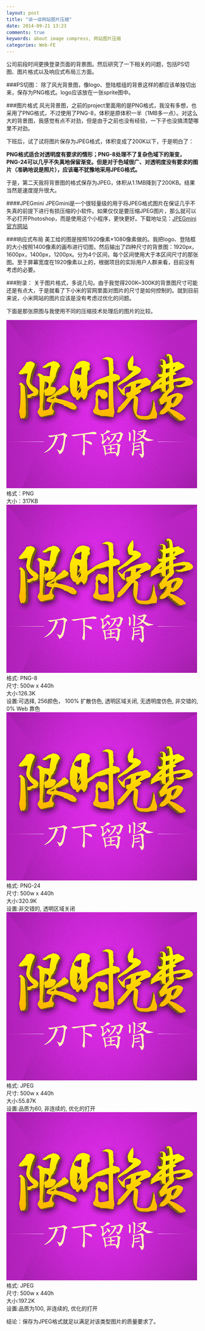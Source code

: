 ```yaml
---
layout: post
title: "谈一谈网站图片压缩"
date: 2014-09-21 13:23
comments: true
keywords: about image compress, 网站图片压缩
categories: Web-FE
---
```


公司前段时间更换登录页面的背景图。然后研究了一下相关的问题，包括PS切图、图片格式以及响应式布局三方面。

###PS切图：
除了风光背景图，像logo、登陆框组的背景这样的都应该单独切出来，保存为PNG格式。logo应该放在一张sprite图中。

###图片格式
风光背景图，之前的project里面用的是PNG格式，我没有多想，也采用了PNG格式，不过使用了PNG-8，体积是原体积一半（1MB多一点）。对这么大的背景图，我感觉有点不对劲，但是由于之前也没有经验，一下子也没搞清楚哪里不对劲。

<!-- more -->

下班后，试了试将图片保存为JPEG格式，体积变成了200K以下，于是明白了：

<strong>PNG格式适合对透明度有要求的情形；PNG-8处理不了复杂色域下的渐变，PNG-24可以几乎不失真地保留渐变。但是对于色域很广、对透明度没有要求的图片（准确地说是照片），应该毫不犹豫地采用JPEG格式。</strong>

于是，第二天我将背景图的格式保存为JPEG，体积从1.1MB降到了200KB。结果当然是速度提升很大。

####JPEGmini
JPEGmini是一个很轻量级的用于将JPEG格式图片在保证几乎不失真的前提下进行有损压缩的小软件。如果仅仅是要压缩JPEG图片，那么就可以不必打开Photoshop，而是使用这个小程序，更快更好。下载地址见：<a href="http://www.jpegmini.com/" target="_blank">JPEGmini官方网站</a>


###响应式布局
美工给的图是按照1920像素×1080像素做的。我把logo、登陆框的大小按照1400像素的画布进行切图，然后输出了四种尺寸的背景图：1920px，1600px，1400px，1200px。分为4个区间，每个区间使用大于本区间尺寸的那张图。至于屏幕宽度在1920像素以上的，根据项目的实际用户人群来看，目前没有考虑的必要。

###附录：
关于图片格式，多说几句。由于我觉得200K~300K的背景图尺寸可能还是有点大，于是就看了下小米的官网里面对图片的尺寸是如何控制的。就到目前来说，小米网站的图片应该是没有考虑过优化的问题。

下面是那张原图与我使用不同的压缩技术处理后的图片的比较。

<div class="output">
<img src="/images/blog/web_fe/2014/09/21/9.15.2.png" title="小米官网的一张原始图片"><br/>
格式：PNG<br/>
大小：317KB
</div>
<div class="output">
<img src="/images/blog/web_fe/2014/09/21/xiaomi-png8.png" title="PNG-8格式"><br/>
格式: PNG-8<br/>
尺寸: 500w x 440h<br/>
大小:126.3K<br/>
设置:可选择, 256颜色， 100% 扩散仿色, 透明区域关闭, 无透明度仿色, 非交错的, 0% Web 靠色
</div>

<div class="output">
<img src="/images/blog/web_fe/2014/09/21/xiaomi-png24.png" title="PNG-24格式"><br/>
格式: PNG-24<br/>
尺寸: 500w x 440h<br/>
大小:320.9K<br/>
设置:非交错的, 透明区域关闭
</div>


<div class="output">
<img src="/images/blog/web_fe/2014/09/21/xiaomi-jpeg-q60.jpg" title="jpeg格式"><br/>
格式: JPEG<br/>
尺寸: 500w x 440h<br/>
大小:55.87K<br/>
设置:品质为60, 非连续的, 优化的打开
</div>

<div class="output">
<img src="/images/blog/web_fe/2014/09/21/xiaomi-jpeg-q100.jpg" title="jpeg格式"><br/>
格式: JPEG<br/>
尺寸: 500w x 440h<br/>
大小:197.2K<br/>
设置:品质为100, 非连续的, 优化的打开
</div>

结论：保存为JPEG格式就足以满足对该类型图片的质量要求了。